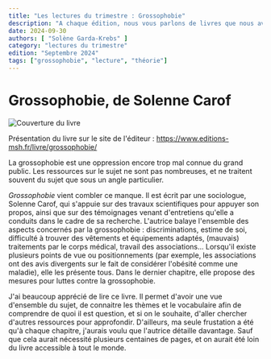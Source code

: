```yaml
---
title: "Les lectures du trimestre : Grossophobie"
description: "A chaque édition, nous vous parlons de livres que nous avons aimés. Ici, Solène nous parle d'un livre sur la grossophobie."
date: 2024-09-30
authors: [ "Solène Garda-Krebs" ]
category: "lectures du trimestre"
edition: "Septembre 2024"
tags: ["grossophobie", "lecture", "théorie"]
---
```


# Grossophobie, de Solenne Carof

![Couverture du livre](https://www.editions-msh.fr/wp-content/uploads/ressources/couvertures/9782735127467.jpg)

Présentation du livre sur le site de l'éditeur : https://www.editions-msh.fr/livre/grossophobie/

La grossophobie est une oppression encore trop mal connue du grand public. Les ressources sur le sujet ne sont pas nombreuses, et ne traitent souvent du sujet que sous un angle particulier.

*Grossophobie* vient combler ce manque. Il est écrit par une sociologue, Solenne Carof, qui s'appuie sur des travaux scientifiques pour appuyer son propos, ainsi que sur des témoignages venant d'entretiens qu'elle a conduits dans le cadre de sa recherche. L'autrice balaye l'ensemble des aspects concernés par la grossophobie : discriminations, estime de soi, difficulté à trouver des vêtements et équipements adaptés, (mauvais) traitements par le corps médical, travail des associations… Lorsqu'il existe plusieurs points de vue ou positionnements (par exemple, les associations ont des avis divergents sur le fait de considérer l'obésité comme une maladie), elle les présente tous. Dans le dernier chapitre, elle propose des mesures pour luttes contre la grossophobie.

J'ai beaucoup apprécié de lire ce livre. Il permet d'avoir une vue d'ensemble du sujet, de connaitre les thèmes et le vocabulaire afin de comprendre de quoi il est question, et si on le souhaite, d'aller chercher d'autres ressources pour approfondir. D'ailleurs, ma seule frustation a été qu'à chaque chapitre, j'aurais voulu que l'autrice détaille davantage. Sauf que cela aurait nécessité plusieurs centaines de pages, et on aurait été loin du livre accessible à tout le monde.